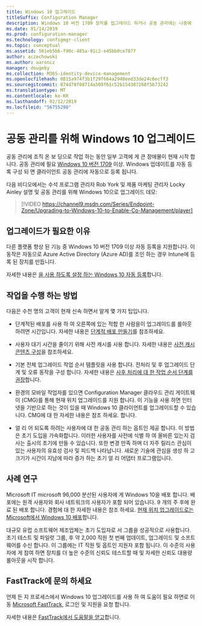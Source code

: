 ```yaml
---
title: Windows 10 업그레이드
titleSuffix: Configuration Manager
description: Windows 10 버전 1709 장치를 업그레이드 하거나 공동 관리에는 나중에
ms.date: 01/14/2019
ms.prod: configuration-manager
ms.technology: configmgr-client
ms.topic: conceptual
ms.assetid: 561eb5b6-f90c-485a-91c2-e45bb0ce7877
author: aczechowski
ms.author: aaroncz
manager: dougeby
ms.collection: M365-identity-device-management
ms.openlocfilehash: 0815a974f3b1f29f664a2948eed33de24c6ecff3
ms.sourcegitcommit: 874d78f08714a509f61c52b154387268f5b73242
ms.translationtype: MT
ms.contentlocale: ko-KR
ms.lasthandoff: 02/12/2019
ms.locfileid: "56755298"
---
```

# <a name="upgrade-windows-10-for-co-management"></a>공동 관리를 위해 Windows 10 업그레이드

공동 관리에 조직 온 보 딩으로 작업 하는 동안 일부 고객에 게 큰 장애물이 현재 시작 합니다. 공동 관리에 필요 [Windows 10 버전 1709](https://docs.microsoft.com/windows/whats-new/whats-new-windows-10-version-1709) 이상. Windows 업데이트를 자동 등록 구성 되 면 클라이언트 공동 관리에 자동으로 등록 됩니다.

다음 비디오에서는 수석 프로그램 관리자 Rob York 및 제품 마케팅 관리자 Locky Ainley 설명 및 공동 관리를 위해 Windows 10으로 업그레이드 데모:

> [!VIDEO https://channel9.msdn.com/Series/Endpoint-Zone/Upgrading-to-Windows-10-to-Enable-Co-Management/player]



## <a name="why-upgrade"></a>업그레이드가 필요한 이유

다른 플랫폼 향상 된 기능 중 Windows 10 버전 1709 이상 자동 등록을 지원합니다. 이 동작은 자동으로 Azure Active Directory (Azure AD)를 조인 하는 경우 Intune에 등록 된 장치를 만듭니다. 

자세한 내용은 [을 사용 하도록 설정 하는 Windows 10 자동 등록](https://docs.microsoft.com/intune/windows-enroll#enable-windows-10-automatic-enrollment)합니다.


## <a name="how-to-do-it"></a>작업을 수행 하는 방법

다음은 수천 명의 고객이 현재 신속 하면서 알게 몇 가지 팁입니다.

- 단계적된 배포를 사용 하 여 오른쪽에 있는 적합 한 사람을이 업그레이드를 롤아웃 하려면 시간입니다. 자세한 내용은 [단계적 배포 만들기](/sccm/osd/deploy-use/create-phased-deployment-for-task-sequence)를 참조하세요.  

- 사용자 대기 시간을 줄이기 위해 사전 캐시를 사용 합니다. 자세한 내용은 [사전 캐시 콘텐츠 구성](/sccm/osd/deploy-use/create-a-task-sequence-to-upgrade-an-operating-system#configure-pre-cache-content)을 참조하세요.  

- 기본 전체 업그레이드 작업 순서 템플릿을 사용 합니다. 전처리 및 후 업그레이드 단계 및 오류 동작을 구성 합니다. 자세한 내용은 [사후 처리에 대 한 작업 순서 단계를 권장](/sccm/osd/deploy-use/create-a-task-sequence-to-upgrade-an-operating-system#recommended-task-sequence-steps-for-post-processing)합니다.  

- 환경의 모바일 작업자를 있으면 Configuration Manager 클라우드 관리 게이트웨이 (CMG)를 통해 현재 위치 업그레이드를 지원 합니다. 이 기능을 사용 하면 인터넷을 기반으로 하는 것이 있을 때 Windows 10 클라이언트를 업그레이드할 수 있습니다. CMG에 대 한 자세한 내용은 참조 하세요. [ ](/sccm/core/clients/manage/cmg/plan-cloud-management-gateway)합니다.  

- 얼 리 어 되도록 하려는 사용자에 대 한 공동 관리 하는 옵트인 제공 합니다. 이 방법은 초기 도입을 가속화합니다. 이러한 사용자를 사전에 식별 하 여 올바른 있는지 검사는 출시의 초기에 만들 수 있습니다. 또한 변경 만족 하며 더 자주 릴리스 관심이 있는 사용자의 유효성 검사 및 피드백 나타납니다. 새로운 기술에 관심을 생성 하 고 크기가 시간이 지남에 따라 증가 하는 초기 얼 리 어댑터 프로그램입니다.  


## <a name="case-studies"></a>사례 연구

Microsoft IT microsoft 96,000 분산된 사용자에 게 Windows 10을 배포 합니다. 배포에는 원격 사용자와 회사 네트워크의 사용자가 포함 되어 있습니다. 9 개의 주 후에 완료 된 배포 합니다. 경험에 대 한 자세한 내용은 참조 하세요. [현재 위치 업그레이드로는 Microsoft에서 Windows 10 배포](https://www.microsoft.com/download/details.aspx?id=50377)합니다.  

대규모 유럽 소프트웨어 제조업체는 초기 도입자로 서 그룹을 성공적으로 사용합니다. 초기 테스트 및 파일럿 그룹, 후 약 2,000 직원 첫 번째 업데이트, 업그레이드 및 소프트웨어를 수신 합니다. 이 그룹에는 IT 직원 및 옵트인 지원자 포함 됩니다. 이 수준의 사용자에 게 참여 하면 장치를 더 높은 수준의 신뢰도 테스트할 때 및 자세한 신뢰도 대용량 롤아웃을 시작 합니다.



## <a name="contact-fasttrack"></a>FastTrack에 문의 하세요

언제 든 지 프로세스에서 Windows 10 업그레이드를 사용 하 여 도움이 필요 하면로 이동 [Microsoft FastTrack](https://Microsoft.com/FastTrack/), 로그인 및 지원을 요청 합니다. 

자세한 내용은 [FastTrack에서 도움말을 얻고](/sccm/comanage/quickstart-fasttrack)합니다. 

